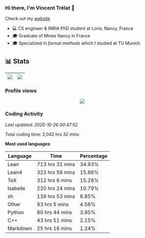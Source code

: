 ### Hi there, I'm Vincent Trélat 👋

Check out my [website](https://vtrelat.github.io)

-   💻 CS engineer & INRIA PhD student at Loria, Nancy, France
-   🎓 Graduate of Mines Nancy in France
-   🎓 Specialized in _formal methods_ which I studied at TU Munich

## 📊 **Stats**

| <img align="center" src="https://readme-stats.clckblog.space/api?username=VTrelat&show_icons=true&include_all_commits=true&theme=tokyonight&hide_border=true" /> | <img align="center" src="https://readme-stats.clckblog.space/api/top-langs/?username=VTrelat&layout=compact&theme=tokyonight&hide_border=true" /> |
| ---------------------------------------------------------------------------------------------------------------------------------------------------------------- | ------------------------------------------------------------------------------------------------------------------------------------------------- |

### Profile views

<p align="center">
 <img src="https://profile-counter.glitch.me/VTrelat/count.svg" />
</p>

<!--automations-->
### Coding Activity
_Last updated: 2025-10-26 00:47:52_

Total coding time: 2,042 hrs 32 mins

**Most used languages**:

| Language | Time | Percentage |
| ------------- | ------------- | ------------- |
| Lean | 713 hrs 31 mins | 34.93% |
| Lean4 | 323 hrs 58 mins | 15.86% |
| TeX | 312 hrs 6 mins | 15.28% |
| Isabelle | 220 hrs 24 mins | 10.79% |
| sh | 139 hrs 53 mins | 6.85% |
| Other | 93 hrs 5 mins | 4.56% |
| Python | 80 hrs 44 mins | 3.95% |
| C++ | 43 hrs 51 mins | 2.15% |
| Markdown | 25 hrs 16 mins | 1.24% |

